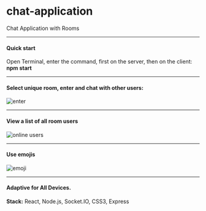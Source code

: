# chat-application
Chat Application with Rooms 
_____________________________________________________________________________________________________________________
#### Quick start
Open Terminal, enter the command, first on the server, then on the client: **npm start**
_____________________________________________________________________________________________________________________

#### Select unique room, enter and chat with other users:
![enter](https://user-images.githubusercontent.com/90003783/170302197-5d5dd2dc-cad7-4cdc-9cd9-ed8612e4dce5.gif)

_____________________________________________________________________________________________________________________

#### View a list of all room users
![online users](https://user-images.githubusercontent.com/90003783/170302905-14ada9ce-cfaa-4796-b49f-1a11385509f4.gif)

_____________________________________________________________________________________________________________________

#### Use emojis
![emoji](https://user-images.githubusercontent.com/90003783/170303037-d873f60c-2cc9-4c32-be49-7f2472ab5b8e.gif)

_____________________________________________________________________________________________________________________

#### Adaptive for All Devices.

**Stack:**
React, Node.js, Socket.IO, CSS3, Express

